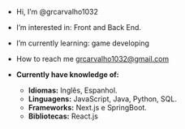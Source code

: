 - Hi, I’m @grcarvalho1032
- I’m interested in: Front and Back End.
- I’m currently learning: game developing 
- How to reach me grcarvalho1032@gmail.com

- **Currently have knowledge of:**
   -   **Idiomas:** Inglês, Espanhol.
   -   **Linguagens:** JavaScript, Java, Python, SQL.
   -   **Frameworks:** Next.js e SpringBoot.
   -   **Bibliotecas:** React.js
   
  <!---
grcarvalho1032/grcarvalho1032 is a ✨ special ✨ repository because its `README.md` (this file) appears on your GitHub profile.
You can click the Preview link to take a look at your changes.
--->
